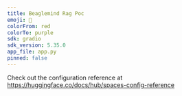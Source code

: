 ```yaml
---
title: Beaglemind Rag Poc
emoji: 👀
colorFrom: red
colorTo: purple
sdk: gradio
sdk_version: 5.35.0
app_file: app.py
pinned: false
---
```

Check out the configuration reference at https://huggingface.co/docs/hub/spaces-config-reference